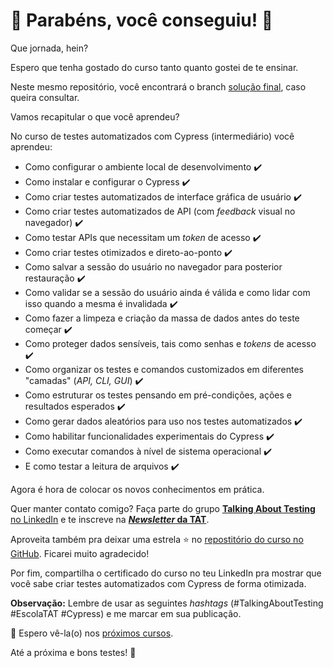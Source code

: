 # 🥳 Parabéns, você conseguiu! 🎉

Que jornada, hein?

Espero que tenha gostado do curso tanto quanto gostei de te ensinar.

Neste mesmo repositório, você encontrará o branch [solução final](https://github.com/wlsf82/cypress-intermediario-v2/tree/final-solution), caso queira consultar.

Vamos recapitular o que você aprendeu?

No curso de testes automatizados com Cypress (intermediário) você aprendeu:

- Como configurar o ambiente local de desenvolvimento ✔️
- Como instalar e configurar o Cypress ✔️
- Como criar testes automatizados de interface gráfica de usuário ✔️
- Como criar testes automatizados de API (com _feedback_ visual no navegador) ✔️
- Como testar APIs que necessitam um _token_ de acesso ✔️
- Como criar testes otimizados e direto-ao-ponto ✔️
- Como salvar a sessão do usuário no navegador para posterior restauração ✔️
- Como validar se a sessão do usuário ainda é válida e como lidar com isso quando a mesma é invalidada ✔️
- Como fazer a limpeza e criação da massa de dados antes do teste começar ✔️
- Como proteger dados sensíveis, tais como senhas e _tokens_ de acesso ✔️
- Como organizar os testes e comandos customizados em diferentes "camadas" (_API, CLI, GUI_) ✔️
- Como estruturar os testes pensando em pré-condições, ações e resultados esperados ✔️
- Como gerar dados aleatórios para uso nos testes automatizados ✔️
- Como habilitar funcionalidades experimentais do Cypress ✔️
- Como executar comandos à nível de sistema operacional ✔️
- E como testar a leitura de arquivos ✔️

Agora é hora de colocar os novos conhecimentos em prática.

Quer manter contato comigo? Faça parte do grupo [**Talking About Testing** no LinkedIn](https://www.linkedin.com/groups/12492726/) e te inscreve na [**_Newsletter_ da TAT**](https://mailchi.mp/6b1f35857228/newsletter-talking-about-testing).

Aproveita também pra deixar uma estrela ⭐ no [repostitório do curso no GitHub](https://github.com/wlsf82/cypress-intermediario-v2). Ficarei muito agradecido!

Por fim, compartilha o certificado do curso no teu LinkedIn pra mostrar que você sabe criar testes automatizados com Cypress de forma otimizada.

**Observação:** Lembre de usar as seguintes _hashtags_ (#TalkingAboutTesting #EscolaTAT #Cypress) e me marcar em sua publicação.

👋 Espero vê-la(o) nos [próximos cursos](https://www.udemy.com/user/walmyr/).

Até a próxima e bons testes! 🚀

